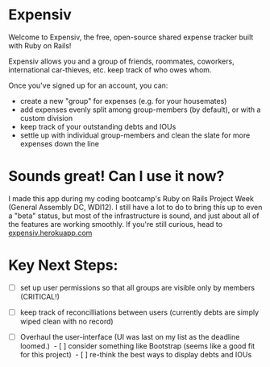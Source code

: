 # Expensiv
Welcome to Expensiv, the free, open-source shared expense tracker built with Ruby on Rails! 

Expensiv allows you and a group of friends, roommates, coworkers, international car-thieves, etc. keep track of who owes whom. 

Once you've signed up for an account, you can:
- create a new "group" for expenses (e.g. for your housemates)
- add expenses evenly split among group-members (by default), or with a custom division
- keep track of your outstanding debts and IOUs
- settle up with individual group-members and clean the slate for more expenses down the line

# Sounds great! Can I use it now?

I made this app during my coding bootcamp's Ruby on Rails Project Week (General Assembly DC, WDI12). I still have a lot to do to bring this up to even a "beta" status, but most of the infrastructure is sound, and just about all of the features are working smoothly. If you're still curious, head to [expensiv.herokuapp.com](expensiv.herokuapp.com)

# Key Next Steps:
- [ ] set up user permissions so that all groups are visible only by members (CRITICAL!)
- [ ] keep track of reconcilliations between users (currently debts are simply wiped clean with no record)
- [ ] Overhaul the user-interface (UI was last on my list as the deadline loomed.)
  - [ ] consider something like Bootstrap (seems like a good fit for this project)
  - [ ] re-think the best ways to display debts and IOUs 
  
 
